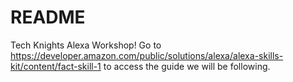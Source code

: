 # README

Tech Knights Alexa Workshop! Go to https://developer.amazon.com/public/solutions/alexa/alexa-skills-kit/content/fact-skill-1 to access the guide we will be following.
